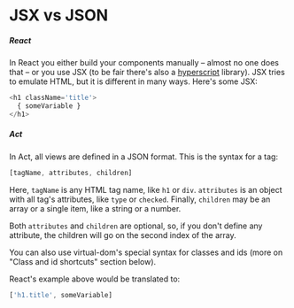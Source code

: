 # JSX vs JSON

##### React

In React you either build your components manually – almost no one does that –
or you use JSX (to be fair there's also a [hyperscript](https://github.com/mlmorg/react-hyperscript)
library). JSX tries to emulate HTML, but it is different in many ways. Here's
some JSX:

```js
<h1 className='title'>
  { someVariable }
</h1>
```

##### Act

In Act, all views are defined in a JSON format. This is the syntax for a tag:

```js
[tagName, attributes, children]
```

Here, `tagName` is any HTML tag name, like `h1` or `div`. `attributes` is an
object with all tag's attributes, like `type` or `checked`. Finally, `children`
may be an array or a single item, like a string or a number.

Both `attributes` and `children` are optional, so, if you don't define any
attribute, the children will go on the second index of the array.

You can also use virtual-dom's special syntax for classes and ids (more on
"Class and id shortcuts" section below).

React's example above would be translated to:

```js
['h1.title', someVariable]
```
